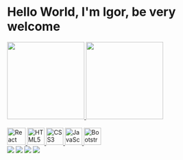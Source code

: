 # Hello World, I'm Igor, be very welcome
<div>
   <a href="https://github.com/iguin777">
  <img height="180em" src="https://github-readme-stats.vercel.app/api?username=iguin777&show_icons=true&theme=tokyonight&include_all_commits=true&count_private=true"/>
  <img height="180em" src="https://github-readme-stats.vercel.app/api/top-langs/?username=iguin777&layout=compact&langs_count=6&theme=tokyonight"/>
</div>
<div style="display: inline_block"><br>
  <img src="https://upload.wikimedia.org/wikipedia/commons/thumb/a/a7/React-icon.svg/539px-React-icon.svg.png" width="43" height="40" alt="React Native">
  <img src="https://img.icons8.com/color/2x/html-5.png" width="40" height="40" alt="HTML5">
  <img src="https://img.icons8.com/color/2x/css3.png"width="40" height="40" alt="CSS3">
  <img src="https://static.vecteezy.com/system/resources/previews/027/127/560/non_2x/javascript-logo-javascript-icon-transparent-free-png.png" width="40" height="40" alt="JavaScript">
  <img src="https://img.icons8.com/color/2x/bootstrap.png"width="40" height="40" alt="Bootstrap">
</div>

<div> 
  <a href="/" target="_blank"><img src="https://img.shields.io/badge/YouTube-FF0000?style=for-the-badge&logo=youtube&logoColor=white" target="_blank"></a>
  <a href="/" target="_blank"><img src="https://img.shields.io/badge/-Instagram-%23E4405F?style=for-the-badge&logo=instagram&logoColor=white" target="_blank"></a>
  <a href = "mailto: "><img src="https://img.shields.io/badge/-Gmail-%23333?style=for-the-badge&logo=gmail&logoColor=white" target="_blank"></a>
  <a href="" target="_blank"><img src="https://img.shields.io/badge/-LinkedIn-%230077B5?style=for-the-badge&logo=linkedin&logoColor=white" target="_blank"></a> 
</div>

